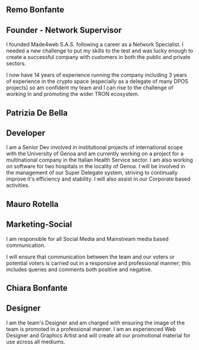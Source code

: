 ## Remo Bonfante
## Founder - Network Supervisor

I founded Made4web S.A.S. following a career as a Network Specialist. I needed a new challenge to put my skills to the test and was lucky enough to create a successful company with customers in both the public and private sectors.

I now have 14 years of experience running the company including 3 years of experience in the crypto space (especially as a delegate of many DPOS projects) so am confident my team and I can rise to the challenge of working in and promoting the wider TRON ecosystem.




## Patrizia De Bella
## Developer

I am a Senior Dev involved in institutional projects of international scope with the University of Genoa and am currently working on a project for a multinational company in the Italian Health Service sector. I am also  working on software for two hospitals in the locality of Genoa. I will be involved in the management of our Super Delegate system, striving to continually improve it's efficiency and stability. I will also assist in our Corporate based activities.

## Mauro Rotella
## Marketing-Social

I am responsible for all Social Media and Mainstream media based communication.

I will ensure that communication between the team and our voters or potential voters is carried out in a responsive and professional manner; this includes queries and comments both positive and negative.





## Chiara Bonfante
## Designer

I am the team's Designer and am charged with ensuring the image of the team is promoted in a professional manner. I am an experienced Web Designer and Graphics Artist and will create all our promotional material for use across all mediums. 
